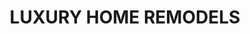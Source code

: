 ---
type: page
layout: unique
title: 'LUXURY HOME REMODELS'
url: /remodels
params:
miniPath: '/pagehtml/remodel-portfolio'
page-status: 'remodels-portfolio'
pageImage: '/v1552686726/OnPoint%20Custom%20Homes/DSC_8477-1400x935.jpg'
pageTitle: 'LUXURY HOME REMODELS'
meta_description: 'From small upgrades to whole-home remodels, our knowledgeable team provides an unparalleled remodeling experience. We take an integrated, service-oriented approach to remodeling.'
---